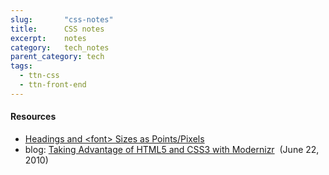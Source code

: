 ```yaml
---
slug:       "css-notes"
title:      CSS notes
excerpt:    notes
category:   tech_notes
parent_category: tech
tags:
  - ttn-css
  - ttn-front-end
---
```


#### Resources

- <a href="http://home.earthlink.net/~silvermaplesoft/standards/size_heading.html">Headings and &lt;font&gt; Sizes as Points/Pixels</a>
- blog: <a href="http://alistapart.com/article/taking-advantage-of-html5-and-css3-with-modernizr">Taking Advantage of HTML5 and CSS3 with Modernizr</a>  (June 22, 2010)

